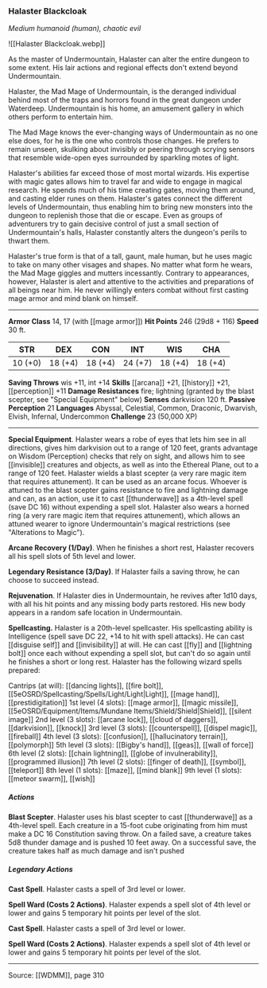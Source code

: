 ### Halaster Blackcloak
_Medium humanoid (human), chaotic evil_

![[Halaster Blackcloak.webp]]

As the master of Undermountain, Halaster can alter the entire dungeon to some extent. His lair actions and regional effects don't extend beyond Undermountain.


Halaster, the Mad Mage of Undermountain, is the deranged individual behind most of the traps and horrors found in the great dungeon under Waterdeep. Undermountain is his home, an amusement gallery in which others perform to entertain him.

The Mad Mage knows the ever-changing ways of Undermountain as no one else does, for he is the one who controls those changes. He prefers to remain unseen, skulking about invisibly or peering through scrying sensors that resemble wide-open eyes surrounded by sparkling motes of light.

Halaster's abilities far exceed those of most mortal wizards. His expertise with magic gates allows him to travel far and wide to engage in magical research. He spends much of his time creating gates, moving them around, and casting elder runes on them. Halaster's gates connect the different levels of Undermountain, thus enabling him to bring new monsters into the dungeon to replenish those that die or escape. Even as groups of adventurers try to gain decisive control of just a small section of Undermountain's halls, Halaster constantly alters the dungeon's perils to thwart them.

Halaster's true form is that of a tall, gaunt, male human, but he uses magic to take on many other visages and shapes. No matter what form he wears, the Mad Mage giggles and mutters incessantly. Contrary to appearances, however, Halaster is alert and attentive to the activities and preparations of all beings near him. He never willingly enters combat without first casting mage armor and mind blank on himself.






---

**Armor Class** 14, 17 (with [[mage armor]])
**Hit Points** 246 (29d8 + 116)
**Speed** 30 ft.

| STR     | DEX     | CON     | INT     | WIS     | CHA     |
|---------|---------|---------|---------|---------|---------|
| 10 (+0) | 18 (+4) | 18 (+4) | 24 (+7) | 18 (+4) | 18 (+4) |

**Saving Throws** wis +11, int +14
**Skills** [[arcana]] +21, [[history]] +21, [[perception]] +11
**Damage Resistances** fire; lightning (granted by the blast scepter, see "Special Equipment" below)
**Senses** darkvision 120 ft.
**Passive Perception** 21
**Languages** Abyssal, Celestial, Common, Draconic, Dwarvish, Elvish, Infernal, Undercommon
**Challenge** 23 (50,000 XP)

---

**Special Equipment**. Halaster wears a robe of eyes that lets him see in all directions, gives him darkvision out to a range of 120 feet, grants advantage on Wisdom (Perception) checks that rely on sight, and allows him to see [[invisible]] creatures and objects, as well as into the Ethereal Plane, out to a range of 120 feet. Halaster wields a blast scepter (a very rare magic item that requires attunement). It can be used as an arcane focus. Whoever is attuned to the blast scepter gains resistance to fire and lightning damage and can, as an action, use it to cast [[thunderwave]] as a 4th-level spell (save DC 16) without expending a spell slot. Halaster also wears a horned ring (a very rare magic item that requires attunement), which allows an attuned wearer to ignore Undermountain's magical restrictions (see "Alterations to Magic").

**Arcane Recovery (1/Day)**. When he finishes a short rest, Halaster recovers all his spell slots of 5th level and lower.

**Legendary Resistance (3/Day)**. If Halaster fails a saving throw, he can choose to succeed instead.

**Rejuvenation**. If Halaster dies in Undermountain, he revives after 1d10 days, with all his hit points and any missing body parts restored. His new body appears in a random safe location in Undermountain.

**Spellcasting.** Halaster is a 20th-level spellcaster. His spellcasting ability is Intelligence (spell save DC 22, +14 to hit with spell attacks). He can cast [[disguise self]] and [[invisibility]] at will. He can cast [[fly]] and [[lightning bolt]] once each without expending a spell slot, but can't do so again until he finishes a short or long rest. Halaster has the following wizard spells prepared:

Cantrips (at will): [[dancing lights]], [[fire bolt]], [[5eOSRD/Spellcasting/Spells/Light/Light|Light]], [[mage hand]], [[prestidigitation]]
1st level (4 slots): [[mage armor]], [[magic missile]], [[5eOSRD/Equipment/Items/Mundane Items/Shield/Shield|Shield]], [[silent image]]
2nd level (3 slots): [[arcane lock]], [[cloud of daggers]], [[darkvision]], [[knock]]
3rd level (3 slots): [[counterspell]], [[dispel magic]], [[fireball]]
4th level (3 slots): [[confusion]], [[hallucinatory terrain]], [[polymorph]]
5th level (3 slots): [[Bigby's hand]], [[geas]], [[wall of force]]
6th level (2 slots): [[chain lightning]], [[globe of invulnerability]], [[programmed illusion]]
7th level (2 slots): [[finger of death]], [[symbol]], [[teleport]]
8th level (1 slots): [[maze]], [[mind blank]]
9th level (1 slots): [[meteor swarm]], [[wish]]

##### Actions
**Blast Scepter**. Halaster uses his blast scepter to cast [[thunderwave]] as a 4th-level spell. Each creature in a 15-foot cube originating from him must make a DC 16 Constitution saving throw. On a failed save, a creature takes 5d8 thunder damage and is pushed 10 feet away. On a successful save, the creature takes half as much damage and isn't pushed

##### Legendary Actions
**Cast Spell**. Halaster casts a spell of 3rd level or lower.

**Spell Ward (Costs 2 Actions)**. Halaster expends a spell slot of 4th level or lower and gains 5 temporary hit points per level of the slot.

**Cast Spell**. Halaster casts a spell of 3rd level or lower.

**Spell Ward (Costs 2 Actions)**. Halaster expends a spell slot of 4th level or lower and gains 5 temporary hit points per level of the slot.


---

Source: [[WDMM]], page 310